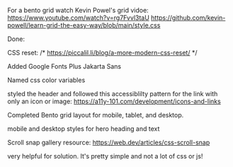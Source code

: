 
For a bento grid watch Kevin Powel's grid vidoe:
https://www.youtube.com/watch?v=rg7Fvvl3taU
https://github.com/kevin-powell/learn-grid-the-easy-way/blob/main/style.css



Done:

CSS reset: /* https://piccalil.li/blog/a-more-modern-css-reset/ */

Added Google Fonts Plus Jakarta Sans

Named css color variables

styled the header and followed this accessiblilty pattern for the link with only an icon or image:
https://a11y-101.com/development/icons-and-links

Completed Bento grid layout for mobile, tablet, and desktop.

mobile  and desktop styles for hero heading and text

Scroll snap gallery resource:
https://web.dev/articles/css-scroll-snap

very helpful for solution. It's pretty simple and not a lot of css or js!